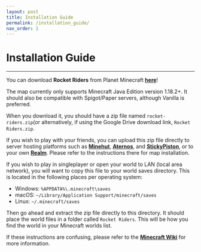 ```yaml
---
layout: post
title: Installation Guide
permalink: /installation_guide/
nav_order: 1
---
```

# **Installation Guide**
---

You can download **Rocket Riders** from Planet Minecraft **[here](https://www.planetminecraft.com/project/rocket-riders/)**!

The map currently only supports Minecraft Java Edition version 1.18.2+. It should also be compatible with Spigot/Paper servers, although Vanilla is preferred.

When you download it, you should have a zip file named `rocket-riders.zip`(or alternatively, if using the Google Drive download link, `Rocket Riders.zip`.

If you wish to play with your friends, you can upload this zip file directly to server hosting platforms such as **[Minehut](https://minehut.com/)**, **[Aternos](https://aternos.org/)**, and **[StickyPiston](https://stickypiston.co/)**, or to your own **[Realm](https://help.minecraft.net/hc/en-us/articles/360029978911-Java-Edition-How-do-I-load-content-to-my-Realm-)**. Please refer to the instructions there for map installation.

If you wish to play in singleplayer or open your world to LAN (local area network), you will want to copy this file to your world saves directory. This is located in the following places per operating system:
- Windows: `%APPDATA%\.minecraft\saves`
- macOS: `~/Library/Application Support/minecraft/saves`
- Linux: `~/.minecraft/saves`

Then go ahead and extract the zip file directly to this directory. It should place the world files in a folder called `Rocket Riders`. This will be how you find the world in your Minecraft worlds list.

If these instructions are confusing, please refer to the **[Minecraft Wiki](https://minecraft.fandom.com/wiki/Tutorials/Map_downloads)** for more information.
